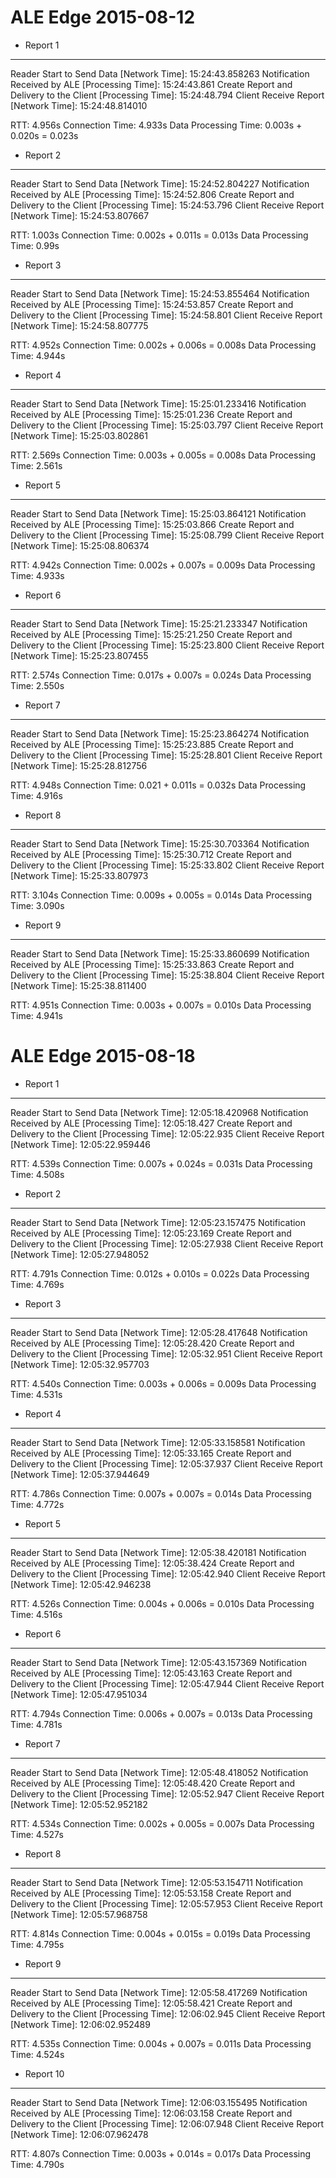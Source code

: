 # ALE Edge 2015-08-12

- Report 1
----------------

Reader Start to Send Data [Network Time]: 15:24:43.858263
Notification Received by ALE [Processing Time]: 15:24:43.861
Create Report and Delivery to the Client [Processing Time]: 15:24:48.794
Client Receive Report [Network Time]: 15:24:48.814010

RTT: 4.956s
Connection Time: 4.933s
Data Processing Time: 0.003s + 0.020s = 0.023s

- Report 2
----------------

Reader Start to Send Data [Network Time]: 15:24:52.804227
Notification Received by ALE [Processing Time]: 15:24:52.806
Create Report and Delivery to the Client [Processing Time]: 15:24:53.796
Client Receive Report [Network Time]: 15:24:53.807667

RTT: 1.003s
Connection Time: 0.002s + 0.011s = 0.013s
Data Processing Time: 0.99s


- Report 3
----------------

Reader Start to Send Data [Network Time]: 15:24:53.855464
Notification Received by ALE [Processing Time]: 15:24:53.857
Create Report and Delivery to the Client [Processing Time]: 15:24:58.801
Client Receive Report [Network Time]: 15:24:58.807775

RTT: 4.952s
Connection Time: 0.002s + 0.006s = 0.008s
Data Processing Time: 4.944s

- Report 4
----------------

Reader Start to Send Data [Network Time]: 15:25:01.233416
Notification Received by ALE [Processing Time]: 15:25:01.236
Create Report and Delivery to the Client [Processing Time]: 15:25:03.797
Client Receive Report [Network Time]: 15:25:03.802861

RTT: 2.569s
Connection Time: 0.003s + 0.005s = 0.008s
Data Processing Time: 2.561s

- Report 5
----------------

Reader Start to Send Data [Network Time]: 15:25:03.864121
Notification Received by ALE [Processing Time]: 15:25:03.866
Create Report and Delivery to the Client [Processing Time]: 15:25:08.799
Client Receive Report [Network Time]: 15:25:08.806374

RTT: 4.942s
Connection Time: 0.002s + 0.007s = 0.009s
Data Processing Time: 4.933s

- Report 6
----------------

Reader Start to Send Data [Network Time]: 15:25:21.233347
Notification Received by ALE [Processing Time]: 15:25:21.250
Create Report and Delivery to the Client [Processing Time]: 15:25:23.800
Client Receive Report [Network Time]: 15:25:23.807455

RTT: 2.574s
Connection Time: 0.017s + 0.007s = 0.024s
Data Processing Time: 2.550s

- Report 7
----------------

Reader Start to Send Data [Network Time]: 15:25:23.864274
Notification Received by ALE [Processing Time]: 15:25:23.885
Create Report and Delivery to the Client [Processing Time]: 15:25:28.801
Client Receive Report [Network Time]: 15:25:28.812756

RTT: 4.948s
Connection Time: 0.021 + 0.011s = 0.032s
Data Processing Time: 4.916s

- Report 8
----------------

Reader Start to Send Data [Network Time]: 15:25:30.703364
Notification Received by ALE [Processing Time]: 15:25:30.712
Create Report and Delivery to the Client [Processing Time]: 15:25:33.802
Client Receive Report [Network Time]: 15:25:33.807973

RTT: 3.104s
Connection Time: 0.009s + 0.005s = 0.014s
Data Processing Time: 3.090s


- Report 9
----------------

Reader Start to Send Data [Network Time]: 15:25:33.860699
Notification Received by ALE [Processing Time]: 15:25:33.863
Create Report and Delivery to the Client [Processing Time]: 15:25:38.804
Client Receive Report [Network Time]: 15:25:38.811400

RTT: 4.951s
Connection Time: 0.003s + 0.007s = 0.010s
Data Processing Time: 4.941s

# ALE Edge 2015-08-18

- Report 1
----------------

Reader Start to Send Data [Network Time]: 12:05:18.420968
Notification Received by ALE [Processing Time]: 12:05:18.427
Create Report and Delivery to the Client [Processing Time]: 12:05:22.935
Client Receive Report [Network Time]: 12:05:22.959446

RTT: 4.539s
Connection Time: 0.007s + 0.024s = 0.031s
Data Processing Time: 4.508s

- Report 2
----------------

Reader Start to Send Data [Network Time]: 12:05:23.157475
Notification Received by ALE [Processing Time]: 12:05:23.169
Create Report and Delivery to the Client [Processing Time]: 12:05:27.938
Client Receive Report [Network Time]: 12:05:27.948052

RTT: 4.791s
Connection Time: 0.012s + 0.010s = 0.022s
Data Processing Time: 4.769s

- Report 3
----------------

Reader Start to Send Data [Network Time]: 12:05:28.417648
Notification Received by ALE [Processing Time]: 12:05:28.420
Create Report and Delivery to the Client [Processing Time]: 12:05:32.951
Client Receive Report [Network Time]: 12:05:32.957703

RTT: 4.540s
Connection Time: 0.003s + 0.006s = 0.009s
Data Processing Time: 4.531s

- Report 4
----------------

Reader Start to Send Data [Network Time]: 12:05:33.158581
Notification Received by ALE [Processing Time]: 12:05:33.165
Create Report and Delivery to the Client [Processing Time]: 12:05:37.937
Client Receive Report [Network Time]: 12:05:37.944649

RTT: 4.786s
Connection Time: 0.007s + 0.007s = 0.014s
Data Processing Time: 4.772s

- Report 5
----------------

Reader Start to Send Data [Network Time]: 12:05:38.420181
Notification Received by ALE [Processing Time]: 12:05:38.424
Create Report and Delivery to the Client [Processing Time]: 12:05:42.940
Client Receive Report [Network Time]: 12:05:42.946238

RTT: 4.526s
Connection Time: 0.004s + 0.006s = 0.010s
Data Processing Time: 4.516s

- Report 6
----------------

Reader Start to Send Data [Network Time]: 12:05:43.157369
Notification Received by ALE [Processing Time]: 12:05:43.163
Create Report and Delivery to the Client [Processing Time]: 12:05:47.944
Client Receive Report [Network Time]: 12:05:47.951034

RTT: 4.794s
Connection Time: 0.006s + 0.007s = 0.013s
Data Processing Time: 4.781s

- Report 7
----------------

Reader Start to Send Data [Network Time]: 12:05:48.418052
Notification Received by ALE [Processing Time]: 12:05:48.420
Create Report and Delivery to the Client [Processing Time]: 12:05:52.947
Client Receive Report [Network Time]: 12:05:52.952182

RTT: 4.534s
Connection Time: 0.002s + 0.005s = 0.007s
Data Processing Time: 4.527s

- Report 8
----------------

Reader Start to Send Data [Network Time]: 12:05:53.154711
Notification Received by ALE [Processing Time]: 12:05:53.158
Create Report and Delivery to the Client [Processing Time]: 12:05:57.953
Client Receive Report [Network Time]: 12:05:57.968758

RTT: 4.814s
Connection Time: 0.004s + 0.015s = 0.019s
Data Processing Time: 4.795s

- Report 9
----------------

Reader Start to Send Data [Network Time]: 12:05:58.417269
Notification Received by ALE [Processing Time]: 12:05:58.421
Create Report and Delivery to the Client [Processing Time]: 12:06:02.945
Client Receive Report [Network Time]: 12:06:02.952489

RTT: 4.535s
Connection Time: 0.004s + 0.007s = 0.011s
Data Processing Time: 4.524s

- Report 10
----------------

Reader Start to Send Data [Network Time]: 12:06:03.155495
Notification Received by ALE [Processing Time]: 12:06:03.158
Create Report and Delivery to the Client [Processing Time]: 12:06:07.948
Client Receive Report [Network Time]: 12:06:07.962478

RTT: 4.807s
Connection Time: 0.003s + 0.014s = 0.017s
Data Processing Time: 4.790s
